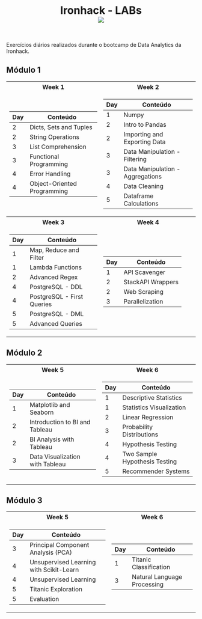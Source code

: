 <h1 align="center"> Ironhack - LABs <br>
  <img src="https://camo.githubusercontent.com/52d2ff8778b60261533a7dba8dd989c6893a519b/68747470733a2f2f692e696d6775722e636f6d2f315167724e4e772e706e67">
</h1>
<br>

Exercícios diários realizados durante o bootcamp de Data Analytics da Ironhack.

## Módulo 1

<table>
<tr><th>Week 1</th><th>Week 2</th></tr>
<tr align="center"><td>

| Day  |  Conteúdo                   |
| ---- | ----------------------------|
|  2   | Dicts, Sets and Tuples      |
|  2   | String Operations           |
|  3   | List Comprehension          |
|  3   | Functional Programming      |
|  4   | Error Handling              |
|  4   | Object-Oriented Programming |

</td><td>

| Day  |  Conteúdo                         |
| ---- | ----------------------------      |
|  1   | Numpy                             |
|  2   | Intro to Pandas                   |
|  2   | Importing and Exporting Data      |
|  3   | Data Manipulation - Filtering     |
|  3   | Data Manipulation - Aggregations  |
|  4   | Data Cleaning                     |
|  5   | Dataframe Calculations            |

</td></tr>

<tr><th>Week 3</th><th>Week 4</th></tr>
<tr align="center"><td>

| Day  |  Conteúdo                         |
| ---- | ----------------------------      |
|  1   | Map, Reduce and Filter            |
|  1   | Lambda Functions                  |
|  2   | Advanced Regex                    |
|  4   | PostgreSQL - DDL                  |
|  4   | PostgreSQL - First Queries        |
|  5   | PostgreSQL - DML                  |
|  5   | Advanced Queries                  |

</td><td>

| Day  |  Conteúdo                         |
| ---- | ----------------------------      |
|  1   | API Scavenger                     |
|  2   | StackAPI Wrappers                 |
|  2   | Web Scraping                      |
|  3   | Parallelization                   |

</td></tr> </table>

## Módulo 2

<table>
<tr><th>Week 5</th><th>Week 6</th></tr>
<tr align="center"><td>

| Day  |  Conteúdo                         |
| ---- | ----------------------------      |
|  1   | Matplotlib and Seaborn            |
|  2   | Introduction to BI and Tableau    |
|  2   | BI Analysis with Tableau          |
|  3   | Data Visualization with Tableau   |

</td><td>

| Day  |  Conteúdo                         |
| ---- | ----------------------------      |
|  1   | Descriptive Statistics            |
|  1   | Statistics Visualization          |
|  2   | Linear Regression                 |
|  3   | Probability Distributions         |
|  4   | Hypothesis Testing                |
|  4   | Two Sample Hypothesis Testing     |
|  5   | Recommender Systems               |

</td></tr> </table>

## Módulo 3

<table>
<tr><th>Week 5</th><th>Week 6</th></tr>
<tr align="center"><td>

| Day  |  Conteúdo                               |
| ---- | ----------------------------            |
|  3   | Principal Component Analysis (PCA)      |
|  4   | Unsupervised Learning with Scikit-Learn |
|  4   | Unsupervised Learning                   |
|  5   | Titanic Exploration                     |
|  5   | Evaluation                              |

</td><td>

| Day  |  Conteúdo                         |
| ---- | ----------------------------      |
|  1   | Titanic Classification            |
|  3   | Natural Language Processing       |

</td></tr> </table>
